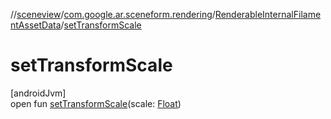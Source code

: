 //[sceneview](../../../index.md)/[com.google.ar.sceneform.rendering](../index.md)/[RenderableInternalFilamentAssetData](index.md)/[setTransformScale](set-transform-scale.md)

# setTransformScale

[androidJvm]\
open fun [setTransformScale](set-transform-scale.md)(scale: [Float](https://kotlinlang.org/api/latest/jvm/stdlib/kotlin/-float/index.html))
